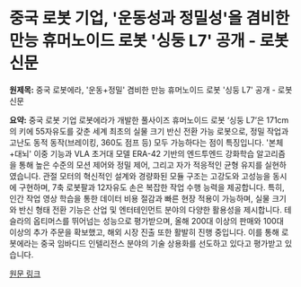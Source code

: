 # 중국 로봇 기업, '운동성과 정밀성'을 겸비한 만능 휴머노이드 로봇 '싱둥 L7' 공개 - 로봇신문

**원제목:** 중국 로봇에라, '운동+정밀' 겸비한 만능 휴머노이드 로봇 '싱둥 L7' 공개 - 로봇신문

**요약:** 중국 로봇 기업 로봇에라가 개발한 풀사이즈 휴머노이드 로봇 ‘싱둥 L7’은 171cm의 키에 55자유도를 갖춘 세계 최초의 실물 크기 반신 전환 가능 로봇으로,  정밀 작업과 고난도 동적 동작(브레이킹, 360도 점프 등) 모두 가능하다는 점이 특징입니다.  '본체+대뇌' 이중 기능과 VLA 초거대 모델 ERA-42 기반의 엔드투엔드 강화학습 알고리즘을 통해 높은 수준의 모션 제어와 정밀 제어, 그리고 자가 적응적인 균형 유지를 실현하였습니다.  관절 모터의 혁신적인 설계와 경량화된 모듈 구조는 고강도와 고성능을 동시에 구현하며,  7축 로봇팔과 12자유도 손은 복잡한 작업 수행 능력을 제공합니다.  특히,  인간 작업 영상 학습을 통한 데이터 비용 절감과 빠른 현장 적용이 가능하며, 실물 크기와 반신 형태 전환 기능은 산업 및 엔터테인먼트 분야의 다양한 활용성을 제시합니다.  테슬라의 옵티머스를 뛰어넘는 성능으로 평가받으며,  올해 200대 이상의 판매와 100대 이상의 추가 주문을 확보했고, 해외 시장 진출 또한 활발히 진행 중입니다.  이를 통해 로봇에라는 중국 임바디드 인텔리전스 분야의 기술 상용화를 선도하고 있다고 평가받고 있습니다.

[원문 링크](https://www.irobotnews.com/news/articleView.html?idxno=41388)
